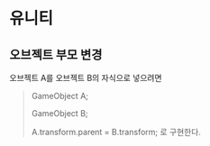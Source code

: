 # 유니티

## 오브젝트 부모 변경

오브젝트 A를 오브젝트 B의 자식으로 넣으려면
> GameObject A;
>
> GameObject B;
>
> A.transform.parent = B.transform;
로 구현한다.
